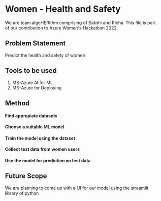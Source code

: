 # Women - Health and Safety
We are team algoHERithm comprising of Sakshi and Richa. This file is part of our contribution to Azure Women's Hackathon 2022.

## Problem Statement
Predict the health and safety of women

## Tools to be used
1. MS-Azure AI for ML
2. MS-Azure for Deploying

## Method
#### Find appropiate datasets
#### Choose a suitable ML model
#### Train the model using the dataset
#### Collect test data from women users
#### Use the model for prediction on test data

## Future Scope
We are planning to come up with a UI for our model using the streamlit library of python
